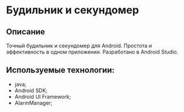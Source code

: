 # Будильник и секундомер 

## **Описание**
Точный будильник и секундомер для Android. Простота и эффективность в одном приложении. Разработано в Android Studio.

## Используемые технологии:
* java;
* Android SDK;
* Android UI Framework;
* AlarmManager;
  
